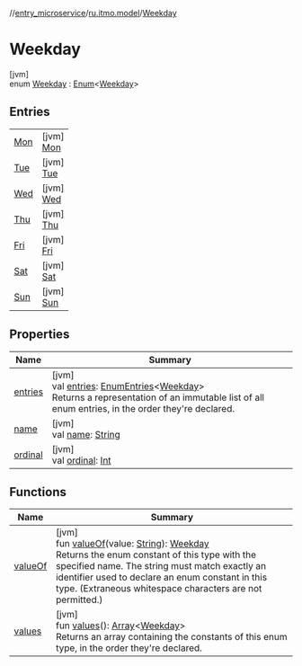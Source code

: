 //[entry_microservice](../../../index.md)/[ru.itmo.model](../index.md)/[Weekday](index.md)

# Weekday

[jvm]\
enum [Weekday](index.md) : [Enum](https://kotlinlang.org/api/core/kotlin-stdlib/kotlin/-enum/index.html)&lt;[Weekday](index.md)&gt;

## Entries

| | |
|---|---|
| [Mon](-mon/index.md) | [jvm]<br>[Mon](-mon/index.md) |
| [Tue](-tue/index.md) | [jvm]<br>[Tue](-tue/index.md) |
| [Wed](-wed/index.md) | [jvm]<br>[Wed](-wed/index.md) |
| [Thu](-thu/index.md) | [jvm]<br>[Thu](-thu/index.md) |
| [Fri](-fri/index.md) | [jvm]<br>[Fri](-fri/index.md) |
| [Sat](-sat/index.md) | [jvm]<br>[Sat](-sat/index.md) |
| [Sun](-sun/index.md) | [jvm]<br>[Sun](-sun/index.md) |

## Properties

| Name | Summary |
|---|---|
| [entries](entries.md) | [jvm]<br>val [entries](entries.md): [EnumEntries](https://kotlinlang.org/api/core/kotlin-stdlib/kotlin.enums/-enum-entries/index.html)&lt;[Weekday](index.md)&gt;<br>Returns a representation of an immutable list of all enum entries, in the order they're declared. |
| [name](-sun/index.md#-372974862%2FProperties%2F-1216412040) | [jvm]<br>val [name](-sun/index.md#-372974862%2FProperties%2F-1216412040): [String](https://kotlinlang.org/api/core/kotlin-stdlib/kotlin/-string/index.html) |
| [ordinal](-sun/index.md#-739389684%2FProperties%2F-1216412040) | [jvm]<br>val [ordinal](-sun/index.md#-739389684%2FProperties%2F-1216412040): [Int](https://kotlinlang.org/api/core/kotlin-stdlib/kotlin/-int/index.html) |

## Functions

| Name | Summary |
|---|---|
| [valueOf](value-of.md) | [jvm]<br>fun [valueOf](value-of.md)(value: [String](https://kotlinlang.org/api/core/kotlin-stdlib/kotlin/-string/index.html)): [Weekday](index.md)<br>Returns the enum constant of this type with the specified name. The string must match exactly an identifier used to declare an enum constant in this type. (Extraneous whitespace characters are not permitted.) |
| [values](values.md) | [jvm]<br>fun [values](values.md)(): [Array](https://kotlinlang.org/api/core/kotlin-stdlib/kotlin/-array/index.html)&lt;[Weekday](index.md)&gt;<br>Returns an array containing the constants of this enum type, in the order they're declared. |